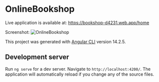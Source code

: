 # OnlineBookshop

Live application is available at: https://bookshop-d4231.web.app/home

Screenshot: 
![OnlineBookshop](https://user-images.githubusercontent.com/55949610/200438577-542975bf-6126-49be-838c-808c1f74e3c7.png)


This project was generated with [Angular CLI](https://github.com/angular/angular-cli) version 14.2.5.

## Development server

Run `ng serve` for a dev server. Navigate to `http://localhost:4200/`. The application will automatically reload if you change any of the source files.

